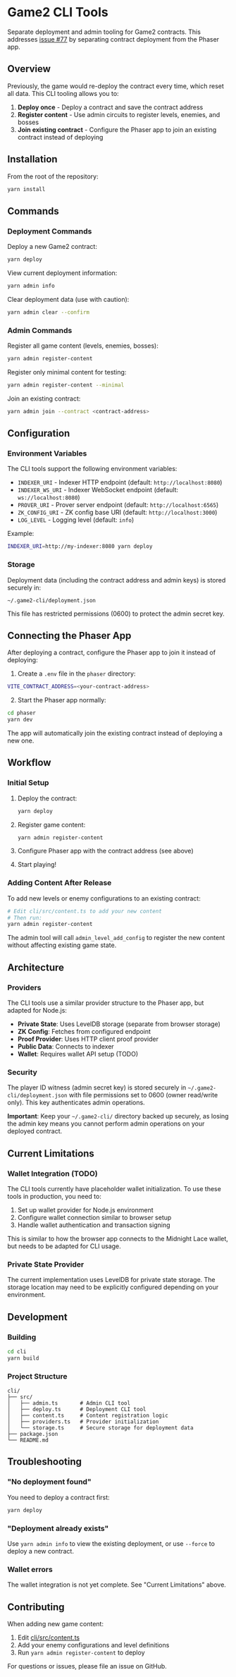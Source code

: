 # Game2 CLI Tools

Separate deployment and admin tooling for Game2 contracts. This addresses [issue #77](https://github.com/PaimaStudios/midnight-game-2/issues/77) by separating contract deployment from the Phaser app.

## Overview

Previously, the game would re-deploy the contract every time, which reset all data. This CLI tooling allows you to:

1. **Deploy once** - Deploy a contract and save the contract address
2. **Register content** - Use admin circuits to register levels, enemies, and bosses
3. **Join existing contract** - Configure the Phaser app to join an existing contract instead of deploying

## Installation

From the root of the repository:

```bash
yarn install
```

## Commands

### Deployment Commands

Deploy a new Game2 contract:

```bash
yarn deploy
```

View current deployment information:

```bash
yarn admin info
```

Clear deployment data (use with caution):

```bash
yarn admin clear --confirm
```

### Admin Commands

Register all game content (levels, enemies, bosses):

```bash
yarn admin register-content
```

Register only minimal content for testing:

```bash
yarn admin register-content --minimal
```

Join an existing contract:

```bash
yarn admin join --contract <contract-address>
```

## Configuration

### Environment Variables

The CLI tools support the following environment variables:

- `INDEXER_URI` - Indexer HTTP endpoint (default: `http://localhost:8080`)
- `INDEXER_WS_URI` - Indexer WebSocket endpoint (default: `ws://localhost:8080`)
- `PROVER_URI` - Prover server endpoint (default: `http://localhost:6565`)
- `ZK_CONFIG_URI` - ZK config base URI (default: `http://localhost:3000`)
- `LOG_LEVEL` - Logging level (default: `info`)

Example:

```bash
INDEXER_URI=http://my-indexer:8080 yarn deploy
```

### Storage

Deployment data (including the contract address and admin keys) is stored securely in:

```
~/.game2-cli/deployment.json
```

This file has restricted permissions (0600) to protect the admin secret key.

## Connecting the Phaser App

After deploying a contract, configure the Phaser app to join it instead of deploying:

1. Create a `.env` file in the `phaser` directory:

```bash
VITE_CONTRACT_ADDRESS=<your-contract-address>
```

2. Start the Phaser app normally:

```bash
cd phaser
yarn dev
```

The app will automatically join the existing contract instead of deploying a new one.

## Workflow

### Initial Setup

1. Deploy the contract:
   ```bash
   yarn deploy
   ```

2. Register game content:
   ```bash
   yarn admin register-content
   ```

3. Configure Phaser app with the contract address (see above)

4. Start playing!

### Adding Content After Release

To add new levels or enemy configurations to an existing contract:

```bash
# Edit cli/src/content.ts to add your new content
# Then run:
yarn admin register-content
```

The admin tool will call `admin_level_add_config` to register the new content without affecting existing game state.

## Architecture

### Providers

The CLI tools use a similar provider structure to the Phaser app, but adapted for Node.js:

- **Private State**: Uses LevelDB storage (separate from browser storage)
- **ZK Config**: Fetches from configured endpoint
- **Proof Provider**: Uses HTTP client proof provider
- **Public Data**: Connects to indexer
- **Wallet**: Requires wallet API setup (TODO)

### Security

The player ID witness (admin secret key) is stored securely in `~/.game2-cli/deployment.json` with file permissions set to 0600 (owner read/write only). This key authenticates admin operations.

**Important**: Keep your `~/.game2-cli/` directory backed up securely, as losing the admin key means you cannot perform admin operations on your deployed contract.

## Current Limitations

### Wallet Integration (TODO)

The CLI tools currently have placeholder wallet initialization. To use these tools in production, you need to:

1. Set up wallet provider for Node.js environment
2. Configure wallet connection similar to browser setup
3. Handle wallet authentication and transaction signing

This is similar to how the browser app connects to the Midnight Lace wallet, but needs to be adapted for CLI usage.

### Private State Provider

The current implementation uses LevelDB for private state storage. The storage location may need to be explicitly configured depending on your environment.

## Development

### Building

```bash
cd cli
yarn build
```

### Project Structure

```
cli/
├── src/
│   ├── admin.ts       # Admin CLI tool
│   ├── deploy.ts      # Deployment CLI tool
│   ├── content.ts     # Content registration logic
│   ├── providers.ts   # Provider initialization
│   └── storage.ts     # Secure storage for deployment data
├── package.json
└── README.md
```

## Troubleshooting

### "No deployment found"

You need to deploy a contract first:
```bash
yarn deploy
```

### "Deployment already exists"

Use `yarn admin info` to view the existing deployment, or use `--force` to deploy a new contract.

### Wallet errors

The wallet integration is not yet complete. See "Current Limitations" above.

## Contributing

When adding new game content:

1. Edit [cli/src/content.ts](./src/content.ts)
2. Add your enemy configurations and level definitions
3. Run `yarn admin register-content` to deploy

For questions or issues, please file an issue on GitHub.
